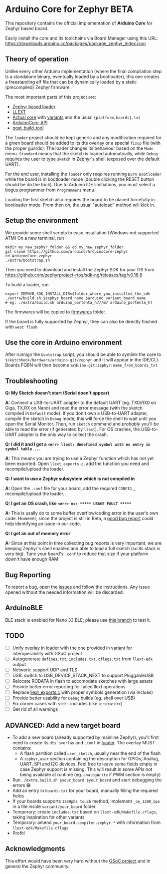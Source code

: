 # Arduino Core for Zephyr BETA

This repository contains the official implementation of **Arduino Core** for Zephyr based board.

Easily install the core and its toolchains via Board Manager using this URL: https://downloads.arduino.cc/packages/package_zephyr_index.json 

## Theory of operation

Unlike every other Arduino implementation (where the final compilation step is a standalone binary, eventually loaded by a bootloader), this one creates a freestanding elf file that can be dynamically loaded by a static (precompiled) Zephyr firmware.

The most important parts of this project are:

* [Zephyr based loader](/loader)
* [LLEXT](https://docs.zephyrproject.org/latest/services/llext/index.html)
* [Actual core](/cores/arduino) with [variants](/variants) and the usual `{platform,boards}.txt`
* [ArduinoCore-API](https://github.com/arduino/ArduinoCore-API)
* [post_build_tool](/extra/post_build_tool)

The `loader` project should be kept generic and any modification required for a given board should be added to its dts overlay or a special `fixup` file (with the proper guards).
The loader changes its behaviour based on the `Mode` menu.
`Standard` means that the sketch is loaded automatically, while `Debug` requires the user to type `sketch` in Zephyr's shell (exposed over the default UART).

For the end user, installing the `loader` only requires running `Burn Bootloader` while the board is in bootloader mode (double clicking the RESET button should be do the trick). Due to Arduino IDE limitiations, you must select a bogus programmer from `Programmers` menu.

Loading the first sketch also requires the board to be placed forcefully in bootloader mode. From then on, the usual "autoload" method will kick in.

## Setup the environment

We provide some shell scripts to ease installation (Windows not supported ATM)
On a new terminal, run
```
mkdir my_new_zephyr_folder && cd my_new_zephyr_folder
git clone https://github.com/arduino/ArduinoCore-zephyr
cd ArduinoCore-zephyr
./extra/bootstrap.sh
```

Then you need to download and install the Zephyr SDK for your OS from https://github.com/zephyrproject-rtos/sdk-ng/releases/tag/v0.16.8

To build a loader, run
```
export ZEPHYR_SDK_INSTALL_DIR=$folder_where_you_installed_the_sdk
./extra/build.sh $zephyr_board_name $arduino_variant_board_name
# eg: ./extra/build.sh arduino_portenta_h7//m7 arduino_portenta_h7
```
The firmwares will be copied to [firmwares](/firmwares) folder.

If the board is fully supported by Zephyr, they can also be directly flashed with `west flash`

## Use the core in Arduino environment

After runnign the `bootstrap` script, you should be able to symlink the core to `$sketchbook/hardware/arduino-git/zephyr` and it will appear in the IDE/CLI. Boards FQBN will then become `arduino-git:zephyr:name_from_boards_txt`

## Troubleshooting

**Q: My Sketch doesn't start (Serial doen't appear)**

**A:** Connect a USB-to-UART adapter to the default UART (eg. TX0/RX0 on Giga, TX,RX on Nano) and read the error message (with the sketch compiled in `Default` mode). If you don't own a USB-to-UART adapter, compile the sketch in `Debug` mode; this will force the shell to wait until you open the Serial Monitor. Then, run `sketch` command and *probably* you'll be able to read the error (if generated by `llext`). For OS crashes, the USB-to-UART adapter is the only way to collect the crash.

**Q: I did it and I get a `<err> llext: Undefined symbol with no entry in symbol table ...`**

**A:** This means you are trying to use a Zephyr function which has not yet been exported. Open `llext_exports.c`, add the function you need and recompile/upload the loader.

**Q: I want to use a Zephyr subsystem which is not compiled in**

**A:** Open the `.conf` file for your board, add the required `CONFIG_`, recompile/upload the loader.

**Q: I get an OS crash, like `<err> os: ***** USAGE FAULT *****`**

**A:** This is usally do to some buffer overflow/coding error in the user's own code. However, since the project is still in Beta, a [good bug report](#bug-reporting) could help identifying an issue in our code.

**Q: I get an out of memory error**

**A:** Since at this point in time collecting bug reports is very important, we are keeping Zephyr's shell enabled and able to load a full sketch (so its stack is very big). Tune your board's `.conf` to reduce that size if your platform down't have enough RAM

## Bug Reporting

To report a bug, open the [issues](/issues) and follow the instructions. Any issue opened without the needed information will be discarded.

## ArduinoBLE

BLE stack is enabled for Nano 33 BLE; please use [this branch](https://github.com/facchinm/ArduinoBLE/tree/zephyr_hci) to test it.

## TODO

- [ ] Unify overlay in [loader](/loader/boards) with the one provided in [variant](/variant) for interoperability with GSoC project
- [ ] Autogenerate `defines.txt`, `includes.txt`, `cflags.txt` from `llext-edk` output
- [ ] Network: support UDP and TLS
- [ ] USB: switch to USB_DEVICE_STACK_NEXT to support PluggableUSB
- [ ] Relocate RODATA in flash to accomodate sketches with large assets
- [ ] Provide better error reporting for failed llext operations
- [ ] Replace [llext_exports.c](/loader/llext_exports.c) with proper symbols generation (via inclues)
- [ ] Provide better usability for `Debug` builds (eg. shell over USB)
- [ ] Fix corner cases with `std::` includes (like `<iterator>`)
- [ ] Get rid of all warnings

## ADVANCED: Add a new target board

* To add a new board (already supported by mainline Zephyr), you'll first need to create its `dts overlay` and `.conf` in [loader](/loader/boards).
  The overlay MUST contains:
  * A flash partition called `user_sketch`, usually near the end of the flash
  * A `zephyr,user` section containing the description for GPIOs, Analog, UART, SPI and I2C devices. Feel free to leave some fields empty in case Zephyr support is missing. This will result in some APIs not being available at runtime (eg. `analogWrite` if PWM section is empty)
* Run `./extra.build.sh $your_board $your_board` and start debugging the errors :grin:
* Add an entry in `boards.txt` for your board, manually filling the required fields
* If your boards supports `1200pbs touch` method, implement `_on_1200_bps` in a file inside `variant/your_board` folder
* Temporary: create `includes.txt` based on `llext-edk/Makefile.cflags`, taking inspiration for other variants
* Temporary: amend `your_board.compiler.zephyr.*` with information from `llext-edk/Makefile.cflags`
* Profit!

## Acknowledgments

This effort would have been very hard without the [GSoC project](/README.gsoc.md) and in general the Zephyr community.